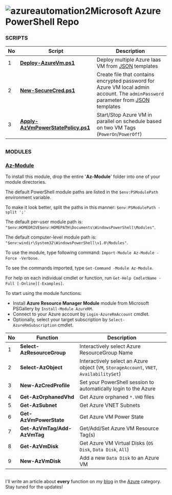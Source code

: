 # ![azureautomation2](https://cloud.githubusercontent.com/assets/6964549/17082193/9aade278-517d-11e6-8db1-1f04fb786e81.png)Microsoft Azure PowerShell Repo

### SCRIPTS

|No|Script|Description|
|----|----|----|
|1|[<b>Deploy-AzureVm.ps1</b>](https://github.com/rgel/Azure/blob/master/Deploy-AzureVm.ps1)|Deploy multiple Azure Iaas VM from [JSON](https://github.com/rgel/Azure/tree/master/JSON) templates|
|2|[<b>New-SecureCred.ps1</b>](https://github.com/rgel/Azure/blob/master/New-SecureCred.ps1)|Create file that contains encrypted password for Azure VM local admin account. The `adminPassword` parameter from [JSON](https://github.com/rgel/Azure/tree/master/JSON) templates|
|3|[<b>Apply-AzVmPowerStatePolicy.ps1</b>](https://github.com/rgel/Azure/blob/master/Apply-AzVmPowerStatePolicy.ps1)|Start/Stop Azure VM in parallel on schedule based on two VM Tags (`PowerOn`/`PowerOff`)|

##
### MODULES

### [<ins>Az-Module</ins>](https://github.com/rgel/Azure/tree/master/Az-Module)

To install this module, drop the entire '<b>Az-Module</b>' folder into one of your module directories.

The default PowerShell module paths are listed in the `$env:PSModulePath` environment variable.

To make it look better, split the paths in this manner: `$env:PSModulePath -split ';'`

The default per-user module path is: `"$env:HOMEDRIVE$env:HOMEPATH\Documents\WindowsPowerShell\Modules"`.

The default computer-level module path is: `"$env:windir\System32\WindowsPowerShell\v1.0\Modules"`.

To use the module, type following command: `Import-Module Az-Module -Force -Verbose`.

To see the commands imported, type `Get-Command -Module Az-Module`.

For help on each individual cmdlet or function, run `Get-Help CmdletName -Full [-Online][-Examples]`.

To start using the module functions:

+ Install <b>Azure Resource Manager Module</b> module from Microsoft PSGallery by `Install-Module AzureRM`.
+ Connect to your Azure account by `Login-AzureRmAccount` cmdlet.
+ Optionally, select your target subscription by `Select-AzureRmSubscription` cmdlet.

|No|Function|Description|
|----|----|----|
|1|<b>Select-AzResourceGroup</b>|Interactively select Azure ResourceGroup Name|
|2|<b>Select-AzObject</b>|Interactively select an Azure object (`VM`, `StorageAccount`, `VNET`, `AvailabilitySet`)|
|3|<b>New-AzCredProfile</b>|Set your PowerShell session to automatically login to the Azure|
|4|<b>Get-AzOrphanedVhd</b>|Get Azure orphaned `*.VHD` files|
|5|<b>Get-AzSubnet</b>|Get Azure VNET Subnets|
|6|<b>Get-AzVmPowerState</b>|Get Azure VM Power State|
|7|<b>Get-AzVmTag/Add-AzVmTag</b>|Get/Add/Set Azure VM Resource Tag(s)|
|8|<b>Get-AzVmDisk</b>|Get Azure VM Virtual Disks (`OS Disk`, `Data Disk`, `All`)|
|9|<b>New-AzVmDisk</b>|Add a new `Data Disk` to an Azure VM|

##
I'll write an article about <b>every</b> function on my [blog](https://ps1code.com/) in the [Azure](https://ps1code.com/category/powershell/azure/) category. Stay tuned for the updates!
